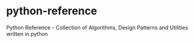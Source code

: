 # python-reference
Python Reference - Collection of Algorithms, Design Patterns and Utilities written in python
